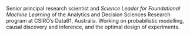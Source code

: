 Senior principal research scientist and _Science Leader for Foundational Machine Learning_ of the Analytics and Decision Sciences Research program at CSIRO’s Data61, Australia. Working on probabilistic modelling, causal discovery and inference, and the optimal design of experiments. 

